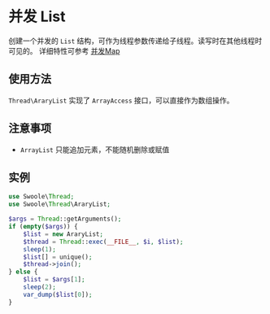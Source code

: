 # 并发 List

创建一个并发的 `List` 结构，可作为线程参数传递给子线程。读写时在其他线程时可见的。
详细特性可参考 [并发Map](thread/map.md)


## 使用方法
`Thread\AraryList` 实现了 `ArrayAccess` 接口，可以直接作为数组操作。

## 注意事项
- `ArrayList` 只能追加元素，不能随机删除或赋值

## 实例

```php
use Swoole\Thread;
use Swoole\Thread\AraryList;

$args = Thread::getArguments();
if (empty($args)) {
    $list = new AraryList;
    $thread = Thread::exec(__FILE__, $i, $list);
    sleep(1);
    $list[] = unique();
    $thread->join();
} else {
    $list = $args[1];
    sleep(2);
    var_dump($list[0]);
}
```
